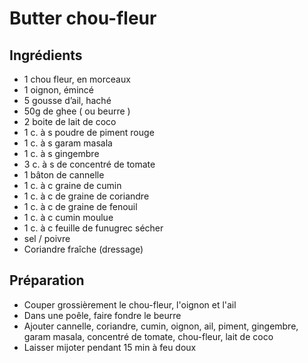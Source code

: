 # Butter chou-fleur

## Ingrédients

- 1 chou fleur, en morceaux
- 1 oignon, émincé
- 5 gousse d’ail, haché
- 50g de ghee ( ou beurre )
- 2 boite de lait de coco
- 1 c. à s poudre de piment rouge
- 1 c. à s garam masala
- 1 c. à s gingembre
- 3 c. à s de concentré de tomate
- 1 bâton de cannelle
- 1 c. à c graine de cumin
- 1 c. à c de graine de coriandre
- 1 c. à c de graine de fenouil
- 1 c. à c cumin moulue
- 1 c. à c feuille de funugrec sécher
- sel / poivre
- Coriandre fraîche (dressage)

## Préparation

- Couper grossièrement le chou-fleur, l'oignon et l'ail
- Dans une poêle, faire fondre le beurre
- Ajouter cannelle, coriandre, cumin, oignon, ail, piment, gingembre, garam masala, concentré de tomate, chou-fleur, lait de coco
- Laisser mijoter pendant 15 min à feu doux
